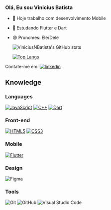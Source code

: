 ### Olá, Eu sou Vinicius Batista




- 🔭 Hoje trabalho com desenvolvimento Mobile
- 🌱 Estudando Flutter e Dart
- 😄 Pronomes: Ele/Dele



  ![ViniciusNBatista's GitHub stats](https://github-readme-stats.vercel.app/api?username=ViniciusNBatista&count_private=true&show_icons=true&theme=tokyonight)
  
  [![Top Langs](https://github-readme-stats.vercel.app/api/top-langs/?username=ViniciusNBatista&theme=tokyonight)](https://github.com/ViniciusNBatista/github-readme-stats)
  
  
  
Contate-me em: [![linkedin](https://img.shields.io/static/v1?label=&message=LinkedIn&color=0077B5&style=flat&logo=linkedin)](https://www.linkedin.com/in/jos%C3%A9-vinicius-batista/)
<br /> 

## Knowledge

### Languages<br />
[![JavaScript](https://img.shields.io/badge/JavaScript-FFFF00?style=for-the-badge&logo=javascript&logoColor=black)](https://github.com/ViniciusNBatista/)
[![C++](https://img.shields.io/badge/c++-%2300599C.svg?style=for-the-badge&logo=c%2B%2B&logoColor=white)](https://github.com/ViniciusNBatista)
[![Dart](https://img.shields.io/badge/Dart-0175C2?style=for-the-badge&logo=dart&logoColor=white)](https://github.com/ViniciusNBatista/)

### Front-end<br />
[![HTML5](https://img.shields.io/badge/HTML5-E34F26?style=for-the-badge&logo=html5&logoColor=white)](https://github.com/ViniciusNBatista/)
[![CSS3](https://img.shields.io/badge/CSS3-1572B6?style=for-the-badge&logo=css3&logoColor=white)](https://github.com/ViniciusNBatista/)
                                                                                                                                                                                                                                                                                                                                                                                                                               
### Mobile<br />
[![Flutter](https://img.shields.io/badge/Flutter-02569B?style=for-the-badge&logo=flutter&logoColor=white)](https://github.com/ViniciusNBatista)    


### Design<br />
![Figma](https://img.shields.io/badge/figma-%23F24E1E.svg?style=for-the-badge&logo=figma&logoColor=white)

### Tools<br />
![Git](https://img.shields.io/badge/git-%23F05033.svg?style=for-the-badge&logo=git&logoColor=white)
![GitHub](https://img.shields.io/badge/github-%23121011.svg?style=for-the-badge&logo=github&logoColor=white)
![Visual Studio Code](https://img.shields.io/badge/Visual%20Studio%20Code-0078d7.svg?style=for-the-badge&logo=visual-studio-code&logoColor=white)



 
